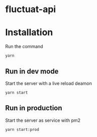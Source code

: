 # fluctuat-api

# Installation

Run the command

    yarn

## Run in dev mode

Start the server with a live reload deamon

    yarn start

## Run in production

Start the server as service with pm2

    yarn start:prod
